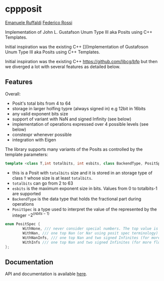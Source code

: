   
# cppposit

[Emanuele Ruffaldi](https://github.com/eruffaldi)
[Federico Rossi](https://github.com/federicorossifr)

Implementation of John L. Gustafson Unum Type III aka Posits using C++ Templates.

Initial inspiration was the existing C++ [](Implementation of Gustafoson Unum Type III aka Posits using C++ Templates.

Initial inspiration was the existing C++ https://github.com/libcg/bfp but then we diverged a lot with several features as detailed below.






## Features
Overall:

- Posit's total bits from 4 to 64
- storage in larger holfing typre (always signed in) e.g 12bit in 16bits
- any valid exponent bits size
- support of variant with NaN and signed Infinity (see below)
- implementation of operations expressed over 4 possible levels (see below)
- constexpr whenever possible
- integration with Eigen

The library supports many variants of the Posits as controlled by the template parameters:

```c++
template <class T,int totalbits, int esbits, class BackendType, PositSpec specs>
```

- this is a Posit with `totalbits` size and it is stored in an storage type of class `T` whose size is at least `totalbits`.
- `totalbits` can go from 2 to 63
- `esbits` is the maximum exponent size in bits. Values from 0 to totalbits-1 are supported
- `BackendType` is the data type that holds the fractional part during operations
- `PositSpec` is a type used to interpret the value of the represented by the integer $-2^{(nbits-1)}$

```c++
enum PositSpec { 
		WithNone, /// never consider special numbers. The top value is never present
		WithNan, /// one top Nan (or Nar using posit spec terminology)
		WithNanInfs, /// one top Nan and two signed Infinites (for more float compatibility)
		WithInfs /// one top Nan and two signed Infinites (for more float compatibility)
}; 
```


## Documentation

API and documentation is available [here](https://federicorossifr.github.io/cppposit/).
